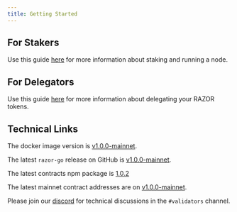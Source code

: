 ```yaml
---
title: Getting Started
---
```


## For Stakers

Use this guide [here](Stake.md) for more information about staking and running a node.

## For Delegators

Use this guide [here](/docs/delegation/delegate) for more information about delegating your RAZOR tokens.

## Technical Links

The docker image version is [v1.0.0-mainnet](https://hub.docker.com/layers/razor-go/razornetwork/razor-go/v1.0.0-mainnet/images/sha256-894c9a9823f0c64d9331f9355b8917fc20ce8ff287a97a89d82c240371b675d4?context=explore).

The latest `razor-go` release on GitHub is [v1.0.0-mainnet](https://github.com/razor-network/oracle-node/releases/tag/v1.0.0-mainnet).

The latest contracts npm package is [1.0.2](https://www.npmjs.com/package/@razor-network/contracts/v/1.0.2)

The latest mainnet contract addresses are on [v1.0.0-mainnet](https://github.com/razor-network/releases/blob/main/skale/alpha/addresses.json).

Please join our [discord](https://discord.gg/EC53qp2kJ6) for technical discussions in the `#validators` channel.
